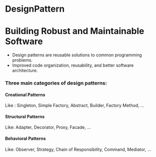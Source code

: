 # DesignPattern
# Building Robust and Maintainable Software

- Design patterns are reusable solutions to common programming problems.
- Improved code organization, reusability, and better software architecture.

### Three main categories of design patterns:
#### Creational Patterns
Like : Singleton, Simple Factory, Abstract, Builder, Factory Method, …
#### Structural Patterns
Like: Adapter, Decorator, Proxy, Facade, …
#### Behavioral Patterns
Like: Observer, Strategy, Chain of Responsibility, Command, Mediator, …

